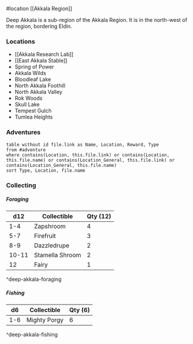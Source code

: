 #location [[Akkala Region]]

Deep Akkala is a sub-region of the Akkala Region. It is in the north-west of the region, bordering Eldin.

### Locations

* [[Akkala Research Lab]]
* [[East Akkala Stable]]
* Spring of Power
* Akkala Wilds
* Bloodleaf Lake
* North Akkala Foothill
* North Akkala Valley
* Rok Woods
* Skull Lake
* Tempest Gulch
* Tumlea Heights

### Adventures
```dataview
table without id file.link as Name, Location, Reward, Type
from #adventure
where contains(Location, this.file.link) or contains(Location, this.file.name) or contains(Location_General, this.file.link) or contains(Location_General, this.file.name)
sort Type, Location, file.name
```

### Collecting

##### Foraging

| d12   | Collectible    | Qty (12) |
| ----- | -------------- | -------- |
| 1-4   | Zapshroom      | 4        |
| 5-7   | Firefruit     | 3        |
| 8-9   | Dazzledrupe   | 2        |
| 10-11 | Stamella Shroom | 2        |
| 12    | Fairy          | 1        |
^deep-akkala-foraging

##### Fishing

| d6  | Collectible  | Qty (6) |
| --- | ------------ | ------- |
| 1-6 | Mighty Porgy | 6       |
^deep-akkala-fishing
